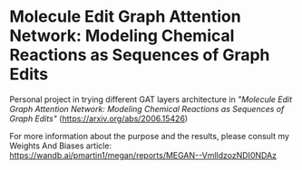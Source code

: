 # Molecule Edit Graph Attention Network: Modeling Chemical Reactions as Sequences of Graph Edits

Personal project in trying different GAT layers architecture in *"Molecule Edit Graph Attention Network: Modeling Chemical Reactions as Sequences of Graph Edits"* (https://arxiv.org/abs/2006.15426)

For more information about the purpose and the results, please consult my Weights And Biases article: https://wandb.ai/pmartin1/megan/reports/MEGAN--VmlldzozNDI0NDAz
